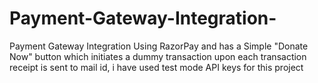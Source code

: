 # Payment-Gateway-Integration-
Payment Gateway Integration Using RazorPay and has a Simple "Donate Now" button which initiates a dummy transaction upon each transaction receipt is sent to mail id, i have used test mode API keys for this project
